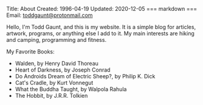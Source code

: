 Title: About
Created: 1996-04-19
Updated: 2020-12-05
=== markdown ===
Email: toddgaunt@protonmail.com

Hello, I'm Todd Gaunt, and this is my website. It is a simple blog for
articles, artwork, programs, or anything else I add to it. My main interests
are hiking and camping, programming and fitness.

My Favorite Books:

- Walden, by Henry David Thoreau
- Heart of Darkness, by Joseph Conrad
- Do Androids Dream of Electric Sheep?, by Philip K. Dick
- Cat's Cradle, by Kurt Vonnegut
- What the Buddha Taught, by Walpola Rahula
- The Hobbit, by J.R.R. Tolkien
